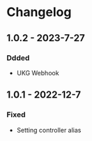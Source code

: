 # Changelog


## 1.0.2 - 2023-7-27

### Ddded
- UKG Webhook

## 1.0.1 - 2022-12-7

### Fixed
- Setting controller alias
